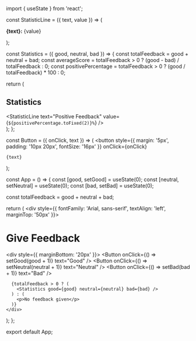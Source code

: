 import { useState } from 'react';

const StatisticLine = ({ text, value }) => (
  <p>
    <strong>{text}:</strong> {value}
  </p>
);

const Statistics = ({ good, neutral, bad }) => {
  const totalFeedback = good + neutral + bad;
  const averageScore = totalFeedback > 0 ? (good - bad) / totalFeedback : 0;
  const positivePercentage = totalFeedback > 0 ? (good / totalFeedback) * 100 : 0;

  return (
    <div>
      <h2>Statistics</h2>
      <StatisticLine text="Good" value={good} />
      <StatisticLine text="Neutral" value={neutral} />
      <StatisticLine text="Bad" value={bad} />
      <StatisticLine text="Total Feedback" value={totalFeedback} />
      <StatisticLine text="Average Score" value={averageScore.toFixed(2)} />
      <StatisticLine text="Positive Feedback" value={`${positivePercentage.toFixed(2)}%`} />
    </div>
  );
};

const Button = ({ onClick, text }) => (
  <button 
    style={{ margin: '5px', padding: '10px 20px', fontSize: '16px' }}
    onClick={onClick}
  >
    {text}
  </button>
);

const App = () => {
  const [good, setGood] = useState(0);
  const [neutral, setNeutral] = useState(0);
  const [bad, setBad] = useState(0);

  const totalFeedback = good + neutral + bad;

  return (
    <div style={{ fontFamily: 'Arial, sans-serif', textAlign: 'left', marginTop: '50px' }}>
      <h1>Give Feedback</h1>
      <div style={{ marginBottom: '20px' }}>
        <Button onClick={() => setGood(good + 1)} text="Good" />
        <Button onClick={() => setNeutral(neutral + 1)} text="Neutral" />
        <Button onClick={() => setBad(bad + 1)} text="Bad" />
      </div>

      {totalFeedback > 0 ? (
        <Statistics good={good} neutral={neutral} bad={bad} />
      ) : (
        <p>No feedback given</p>
      )}
    </div>
  );
};

export default App;
